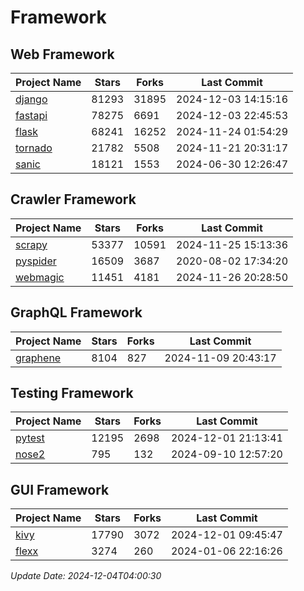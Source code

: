 # Framework

## Web Framework
| Project Name | Stars | Forks | Last Commit |
| ------------ | ----- | ----- | ----------- |
| [django](https://github.com/django/django) | 81293 | 31895 | 2024-12-03 14:15:16 |
| [fastapi](https://github.com/fastapi/fastapi) | 78275 | 6691 | 2024-12-03 22:45:53 |
| [flask](https://github.com/pallets/flask) | 68241 | 16252 | 2024-11-24 01:54:29 |
| [tornado](https://github.com/tornadoweb/tornado) | 21782 | 5508 | 2024-11-21 20:31:17 |
| [sanic](https://github.com/sanic-org/sanic) | 18121 | 1553 | 2024-06-30 12:26:47 |

## Crawler Framework
| Project Name | Stars | Forks | Last Commit |
| ------------ | ----- | ----- | ----------- |
| [scrapy](https://github.com/scrapy/scrapy) | 53377 | 10591 | 2024-11-25 15:13:36 |
| [pyspider](https://github.com/binux/pyspider) | 16509 | 3687 | 2020-08-02 17:34:20 |
| [webmagic](https://github.com/code4craft/webmagic) | 11451 | 4181 | 2024-11-26 20:28:50 |

## GraphQL Framework
| Project Name | Stars | Forks | Last Commit |
| ------------ | ----- | ----- | ----------- |
| [graphene](https://github.com/graphql-python/graphene) | 8104 | 827 | 2024-11-09 20:43:17 |

## Testing Framework
| Project Name | Stars | Forks | Last Commit |
| ------------ | ----- | ----- | ----------- |
| [pytest](https://github.com/pytest-dev/pytest) | 12195 | 2698 | 2024-12-01 21:13:41 |
| [nose2](https://github.com/nose-devs/nose2) | 795 | 132 | 2024-09-10 12:57:20 |

## GUI Framework
| Project Name | Stars | Forks | Last Commit |
| ------------ | ----- | ----- | ----------- |
| [kivy](https://github.com/kivy/kivy) | 17790 | 3072 | 2024-12-01 09:45:47 |
| [flexx](https://github.com/flexxui/flexx) | 3274 | 260 | 2024-01-06 22:16:26 |

*Update Date: 2024-12-04T04:00:30*